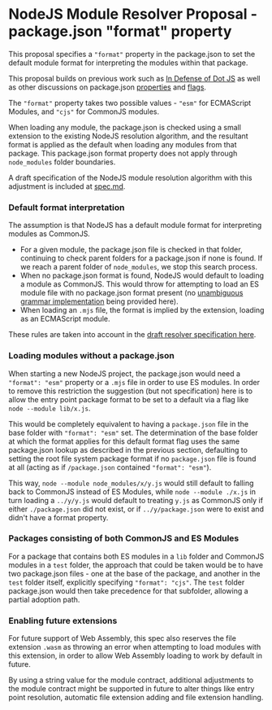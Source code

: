 # NodeJS Module Resolver Proposal - package.json "format" property

This proposal specifies a `"format"` property in the package.json to set the default module format for interpreting the modules within that package.

This proposal builds on previous work such as [In Defense of Dot JS](https://github.com/dherman/defense-of-dot-js/blob/master/proposal.md) as well as other discussions on package.json [properties](https://github.com/nodejs/node/wiki/ES6-Module-Detection-in-Node#option-4-meta-in-packagejson) and [flags](https://github.com/dherman/defense-of-dot-js/issues/10).

The `"format"` property takes two possible values - `"esm"` for ECMAScript Modules, and `"cjs"` for CommonJS modules.

When loading any module, the package.json is checked using a small extension to the existing NodeJS resolution algorithm, and the resultant format is applied as the default when loading any modules from that package. This package.json format property does not apply through `node_modules` folder boundaries.

A draft specification of the NodeJS module resolution algorithm with this adjustment is included at [spec.md](spec.md).

### Default format interpretation

The assumption is that NodeJS has a default module format for interpreting modules as CommonJS.

* For a given module, the package.json file is checked in that folder, continuing to check parent folders for a package.json if none is found. If we reach a parent folder of `node_modules`, we stop this search process.
* When no package.json format is found, NodeJS would default to loading a module as CommonJS. This would throw for attempting to load an ES module file with no package.json format present (no [unambiguous grammar implementation](https://github.com/bmeck/UnambiguousJavaScriptGrammar/blob/master/README.md) being provided here).
* When loading an `.mjs` file, the format is implied by the extension, loading as an ECMAScript module.

These rules are taken into account in the [draft resolver specification here](spec.md).

### Loading modules without a package.json

When starting a new NodeJS project, the package.json would need a ``"format": "esm"`` property or a `.mjs` file in order to use ES modules. In order to remove this restriction the suggestion (but not specification) here is to allow the entry point package format to be set to a default via a flag like `node --module lib/x.js`.

This would be completely equivalent to having a `package.json` file in the base folder with `"format": "esm"` set. The determination of the base folder at which the format applies for this default format flag uses the same package.json lookup as described in the previous section, defaulting to setting the root file system package format if no `package.json` file is found at all (acting as if `/package.json` contained `"format": "esm"`).

This way, `node --module node_modules/x/y.js` would still default to falling back to CommonJS instead of ES Modules, while `node --module ./x.js` in turn loading a `../y/y.js` would default to treating `y.js` as CommonJS only if either `./package.json` did not exist, or if `../y/package.json` were to exist and didn't have a format property.

### Packages consisting of both CommonJS and ES Modules

For a package that contains both ES modules in a `lib` folder and CommonJS modules in a `test` folder, the approach that could be taken would be to have two package.json files - one at the base of the package, and another in the `test` folder itself, explicitly specifying `"format": "cjs"`. The `test` folder package.json would then take precedence for that subfolder, allowing a partial adoption path.

### Enabling future extensions

For future support of Web Assembly, this spec also reserves the file extension `.wasm` as throwing an error when attempting to load modules with this extension, in order to allow Web Assembly loading to work by default in future.

By using a string value for the module contract, additional adjustments to the module contract might be supported in future to alter things like entry point resolution, automatic file extension adding and file extension handling.
